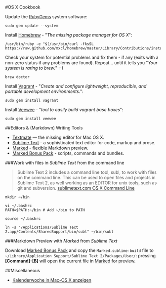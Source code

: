 #OS X Cookbook

Update the [RubyGems][rubygems] system software:

    sudo gem update --system

Install [Homebrew][homebrew] - "*The missing package manager for OS X*":

    /usr/bin/ruby -e "$(/usr/bin/curl -fksSL https://raw.github.com/mxcl/homebrew/master/Library/Contributions/install_homebrew.rb)"

Check your system for potential problems and fix them - if any (exits with a non-zero status if any problems are found). Repeat... until it tells you "*Your system is raring to brew.*" :-)

    brew doctor

Install [Vagrant][vagrant] - "*Create and configure lightweight, reproducible, and portable development environments.*":

    sudo gem install vagrant

Install [Veewee][veewee] - "*tool to easily build vagrant base boxes*":

    sudo gem install veewee

##Editors & (Markdown) Writing Tools

- [Textmate][textmate] — the missing editor for Mac OS X.
- [Sublime Text][sublimetext] -  a sophisticated text editor for code, markup and prose.
- [Marked][marked] - flexible Markdown preview.
- [Marked Bonus Pack][marked-bonus-pack] - scripts, commands and bundles.
 
###Work with files in *Sublime Text* from the command line

> Sublime Text 2 includes a command line tool, subl, to work with files on the
> command line. This can be used to open files and projects in Sublime Text 2, 
> as well working as an EDITOR for unix tools, such as git and subversion.
> [sublimetext.com OS X Command Line](http://www.sublimetext.com/docs/2/osx_command_line.html)

    mkdir ~/bin

    vi ~/.bashrc
    PATH=$PATH:~/bin # Add ~/bin to PATH

    source ~/.bashrc

    ln -s "/Applications/Sublime Text 2.app/Contents/SharedSupport/bin/subl" ~/bin/subl

###Markdown Preview with *Marked* from *Sublime Text*

Download [Marked Bonus Pack][marked-bonus-pack] and copy the `Marked.sublime-build` file to `~/Library/Application Support/Sublime Text 2/Packages/User/`: pressing **[Command]-[B]** will open the current file in [Marked][marked] for preview.


##Miscellaneous

* [Kalenderwoche in Mac-OS X anzeigen](http://www.macwelt.de/artikel/_Tipps/371756/kalenderwoche_in_mac_os_x_anzeigen/1)

[rubygems]: http://rubygems.org/ "RubyGems"
[homebrew]: http://mxcl.github.com/homebrew/ "Homebrew"
[vagrant]: http://vagrantup.com/ "Vagrant"
[veewee]: https://github.com/jedi4ever/veewee "Veewee"
[textmate]: http://macromates.com/ "Textmate"
[sublimetext]: http://www.sublimetext.com/ "Sublime Text"
[marked]: http://markedapp.com/ "Marked"
[marked-bonus-pack]: http://support.markedapp.com/kb/how-to-tips-and-tricks/marked-bonus-pack-scripts-commands-and-bundles "Marked Bonus Pack"